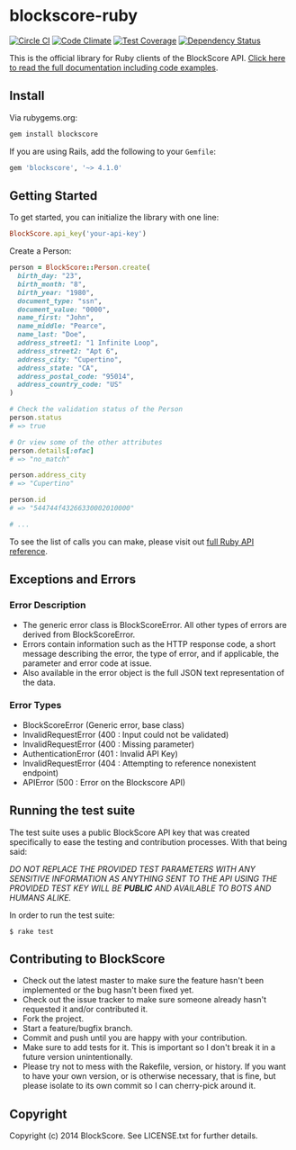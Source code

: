 # blockscore-ruby 
[![Circle CI](https://circleci.com/gh/BlockScore/blockscore-ruby/tree/master.svg?style=shield)](https://circleci.com/gh/BlockScore/blockscore-ruby/tree/4.1.0) [![Code Climate](https://codeclimate.com/github/BlockScore/blockscore-ruby/badges/gpa.svg)](https://codeclimate.com/github/BlockScore/blockscore-ruby) [![Test Coverage](https://codeclimate.com/github/BlockScore/blockscore-ruby/badges/coverage.svg)](https://codeclimate.com/github/BlockScore/blockscore-ruby/coverage) [![Dependency Status](https://gemnasium.com/BlockScore/blockscore-ruby.svg)](https://gemnasium.com/BlockScore/blockscore-ruby)

This is the official library for Ruby clients of the BlockScore API. [Click here to read the full documentation including code examples](http://docs.blockscore.com/v4.0/ruby/).

## Install

Via rubygems.org:

```ruby
gem install blockscore
```

If you are using Rails, add the following to your `Gemfile`:

```ruby
gem 'blockscore', '~> 4.1.0'
```

## Getting Started

To get started, you can initialize the library with one line:

```ruby
BlockScore.api_key('your-api-key')
```

Create a Person:

```ruby
person = BlockScore::Person.create(
  birth_day: "23",
  birth_month: "8",
  birth_year: "1980",
  document_type: "ssn",
  document_value: "0000",
  name_first: "John",
  name_middle: "Pearce",
  name_last: "Doe",
  address_street1: "1 Infinite Loop",
  address_street2: "Apt 6",
  address_city: "Cupertino",
  address_state: "CA",
  address_postal_code: "95014",
  address_country_code: "US"
)

# Check the validation status of the Person
person.status
# => true

# Or view some of the other attributes
person.details[:ofac]
# => "no_match"

person.address_city
# => "Cupertino"

person.id
# => "544744f43266330002010000"

# ...
```

To see the list of calls you can make, please visit out [full Ruby API reference](http://docs.blockscore.com/v4.0/ruby).

## Exceptions and Errors

### Error Description

* The generic error class is BlockScoreError. All other types of errors are derived from BlockScoreError.
* Errors contain information such as the HTTP response code, a short message describing the error, the type of error, and if applicable, the parameter and error code at issue.
* Also available in the error object is the full JSON text representation of the data.

### Error Types

* BlockScoreError (Generic error, base class)
* InvalidRequestError (400 : Input could not be validated)
* InvalidRequestError (400 : Missing parameter)
* AuthenticationError (401 : Invalid API Key)
* InvalidRequestError (404 : Attempting to reference nonexistent endpoint)
* APIError (500 : Error on the Blockscore API)

## Running the test suite

The test suite uses a public BlockScore API key that was created specifically to ease the testing and contribution processes. With that being said:

*DO NOT REPLACE THE PROVIDED TEST PARAMETERS WITH ANY SENSITIVE INFORMATION AS ANYTHING SENT TO THE API USING THE PROVIDED TEST KEY WILL BE __PUBLIC__ AND AVAILABLE TO BOTS AND HUMANS ALIKE.*

In order to run the test suite:

```shell
$ rake test
```

## Contributing to BlockScore
 
* Check out the latest master to make sure the feature hasn't been implemented or the bug hasn't been fixed yet.
* Check out the issue tracker to make sure someone already hasn't requested it and/or contributed it.
* Fork the project.
* Start a feature/bugfix branch.
* Commit and push until you are happy with your contribution.
* Make sure to add tests for it. This is important so I don't break it in a future version unintentionally.
* Please try not to mess with the Rakefile, version, or history. If you want to have your own version, or is otherwise necessary, that is fine, but please isolate to its own commit so I can cherry-pick around it.

## Copyright

Copyright (c) 2014 BlockScore. See LICENSE.txt for
further details.

